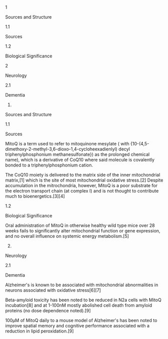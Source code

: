 1

Sources and Structure

1.1

Sources

1.2

Biological Significance

2

Neurology

2.1

Dementia

1.

Sources and Structure

1.1

Sources

MitoQ is a term used to refer to mitoquinone mesylate ( with {10-(4,5-dimethoxy-2-methyl-3,6-dioxo-1,4-cycloheexadienlyl) decyl triphenylphosphonium methanesulfonate}) as the prolonged chemical name), which is a derivative of CoQ10 where said molecule is covalently bonded to a triphenylphosphonium cation.

The CoQ10 moiety is delivered to the matrix side of the inner mitochondrial matrix,[1] which is the site of most mitochondrial oxidative stress.[2] Despite accumulation in the mitrochondria, however, MitoQ is a poor substrate for the electron transport chain (at complex I) and is not thought to contribute much to bioenergetics.[3][4]

1.2

Biological Significance

Oral administration of MitoQ in otherwise healthy wild type mice over 28 weeks fails to significantly alter mitochondrial function or gene expression, and no overall influence on systemic energy metabolism.[5]

2.

Neurology

2.1

Dementia

Alzheimer's is known to be associated with mitochondrial abnormalities in neurons associated with oxidative stress[6][7]

Beta-amyloid toxicity has been noted to be reduced in N2a cells with MitoQ incubation[8] and at 1-100nM mostly abolished cell death from amyloid proteins (no dose dependence noted).[9]

100μM of MitoQ daily to a mouse model of Alzheimer's has been noted to improve spatial memory and cognitive performance associated with a reduction in lipid peroxidation.[9]

